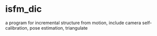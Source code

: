 # isfm_dic
a program for incremental structure from motion, include camera self-calibration, pose estimation, triangulate